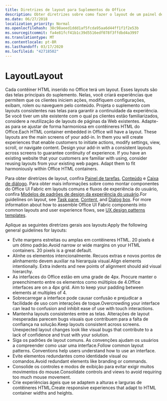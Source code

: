 ```yaml
---
title: Diretrizes de layout para Suplementos do Office
description: Obter diretrizes sobre como fazer o layout de um painel de tarefas ou de uma caixa de diálogo em um suplemento do Office.
ms.date: 06/27/2018
localization_priority: Normal
ms.openlocfilehash: 38c98aeed1ddd1af5fcda95aa6d44ff1f1f2e53b
ms.sourcegitcommit: fa4e81fcf41b1c39d5516edf078f3ffdbd4a3997
ms.translationtype: MT
ms.contentlocale: pt-BR
ms.lasthandoff: 03/17/2020
ms.locfileid: "42718502"
---
```

# <a name="layout"></a><span data-ttu-id="27a3b-103">Layout</span><span class="sxs-lookup"><span data-stu-id="27a3b-103">Layout</span></span>
<span data-ttu-id="27a3b-p101">Cada contêiner HTML inserido no Office terá um layout. Esses layouts são das telas principais do suplemento. Nelas, você criará experiências que permitem que os clientes iniciem ações, modifiquem configurações, exibam, rolem ou naveguem pelo conteúdo. Projeta o suplemento com layouts consistentes nas telas para garantir a continuidade da experiência. Se você tiver um site existente com o qual ps clientes estão familiarizados, considere a reutilização de layouts de páginas da Web existentes. Adapte-as para se ajustar de forma harmoniosa em contêineres HTML do Office.</span><span class="sxs-lookup"><span data-stu-id="27a3b-p101">Each HTML container embedded in Office will have a layout. These layouts are the main screens of your add-in. In them you will create experiences that enable customers to initiate actions, modify settings, view, scroll, or navigate content. Design your add-in with a consistent layouts across screens to guarantee continuity of experience. If you have an existing website that your customers are familiar with using, consider reusing layouts from your existing web pages. Adapt them to fit harmoniously within Office HTML containers.</span></span>

<span data-ttu-id="27a3b-p102">Para obter diretrizes de layout, confira [Painel de tarefas](task-pane-add-ins.md), [Conteúdo](content-add-ins.md) e [Caixa de diálogo](dialog-boxes.md). Para obter mais informações sobre como montar componentes do Office UI Fabric em layouts comuns e fluxos de experiência do usuário, confira [Modelos de padrões de design da experiência do usuário](ux-design-pattern-templates.md).</span><span class="sxs-lookup"><span data-stu-id="27a3b-p102">For guidelines on layout, see [Task pane](task-pane-add-ins.md), [Content](content-add-ins.md), and [Dialog box](dialog-boxes.md). For more information about how to assemble Office UI Fabric components into common layouts and user experience flows, see [UX design patterns templates](ux-design-pattern-templates.md).</span></span>

<span data-ttu-id="27a3b-112">Aplique as seguintes diretrizes gerais aos layouts:</span><span class="sxs-lookup"><span data-stu-id="27a3b-112">Apply the following general guidelines for layouts:</span></span>

*   <span data-ttu-id="27a3b-p103">Evite margens estreitas ou amplas em contêineres HTML. 20 pixels é um ótimo padrão.</span><span class="sxs-lookup"><span data-stu-id="27a3b-p103">Avoid narrow or wide margins on your HTML containers. 20 pixels is a great default.</span></span>
*   <span data-ttu-id="27a3b-p104">Alinhe os elementos intencionalmente. Recuos extras e novos pontos de alinhamento devem auxiliar na hierarquia visual.</span><span class="sxs-lookup"><span data-stu-id="27a3b-p104">Align elements intentionally. Extra indents and new points of alignment should aid visual hierarchy.</span></span>
*   <span data-ttu-id="27a3b-p105">As interfaces do Office estão em uma grade de 4px. Procure manter o preenchimento entre os elementos como múltiplos de 4.</span><span class="sxs-lookup"><span data-stu-id="27a3b-p105">Office interfaces are on a 4px grid. Aim to keep your padding between elements at multiples of 4.</span></span>
*   <span data-ttu-id="27a3b-119">Sobrecarregar a interface pode causar confusão e prejudicar a facilidade de uso com interações de toque.</span><span class="sxs-lookup"><span data-stu-id="27a3b-119">Overcrowding your interface can lead to confusion and inhibit ease of use with touch interactions.</span></span>
*   <span data-ttu-id="27a3b-p106">Mantenha layouts consistentes entre as telas. Alterações de layout inesperadas parecem bugs visuais que contribuem para a falta de confiança na solução.</span><span class="sxs-lookup"><span data-stu-id="27a3b-p106">Keep layouts consistent across screens. Unexpected layout changes look like visual bugs that contribute to a lack of confidence and trust with your solution.</span></span>
*   <span data-ttu-id="27a3b-p107">Siga os padrões de layout comuns. As convenções ajudam os usuários a compreender como usar uma interface.</span><span class="sxs-lookup"><span data-stu-id="27a3b-p107">Follow common layout patterns. Conventions help users understand how to use an interface.</span></span>
*   <span data-ttu-id="27a3b-124">Evite elementos redundantes como identidade visual ou comandos.</span><span class="sxs-lookup"><span data-stu-id="27a3b-124">Avoid redundant elements like branding or commands.</span></span>
*   <span data-ttu-id="27a3b-125">Consolide os controles e modos de exibição para evitar exigir muitos movimentos do mouse.</span><span class="sxs-lookup"><span data-stu-id="27a3b-125">Consolidate controls and views to avoid requiring too much mouse movement.</span></span>
*   <span data-ttu-id="27a3b-126">Crie experiências ágeis que se adaptem a alturas e larguras de contêineres HTML.</span><span class="sxs-lookup"><span data-stu-id="27a3b-126">Create responsive experiences that adapt to HTML container widths and heights.</span></span>

